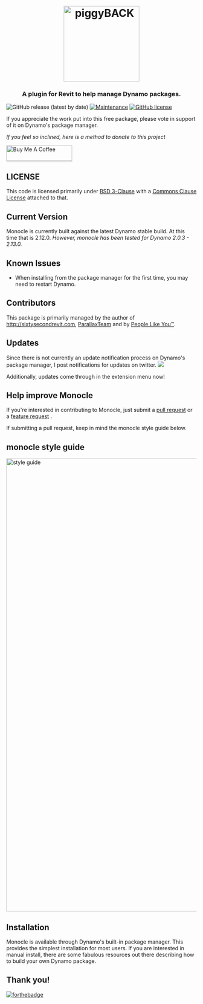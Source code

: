 <h1 align="center">
  <br>
  <img src="!Documentation/piggyBACKLogo.png" alt="piggyBACK" width="200">
  <br>
</h1>

<h3 align="center">A plugin for Revit to help manage Dynamo packages.</h3>

![GitHub release (latest by date)](https://img.shields.io/github/v/release/johnpierson/piggyBACK?include_prereleases)
[![Maintenance](https://img.shields.io/badge/Maintained%3F-yes-green.svg)](https://github.com/johnpierson/piggyBACK/graphs/commit-activity)
[![GitHub license](https://img.shields.io/github/license/johnpierson/piggyBACK)](https://github.com/johnpierson/piggyBACK/blob/master/LICENSE)


If you appreciate the work put into this free package, please vote in support of it on Dynamo's package manager. 

 _If you feel so inclined, here is a method to donate to this project_

 <a href="https://www.buymeacoffee.com/j0hnp" target="_blank"><img src="https://www.buymeacoffee.com/assets/img/custom_images/orange_img.png" alt="Buy Me A Coffee" style="height: 41px !important;width: 174px !important;box-shadow: 0px 3px 2px 0px rgba(190, 190, 190, 0.5) !important;-webkit-box-shadow: 0px 3px 2px 0px rgba(190, 190, 190, 0.5) !important;" ></a>

## LICENSE
This code is licensed primarily under [BSD 3-Clause](https://github.com/johnpierson/MonocleForDynamo/blob/master/LICENSE) with a [Commons Clause License](https://commonsclause.com/) attached to that.

## Current Version
Monocle is currently built against the latest Dynamo stable build. At this time that is 2.12.0. _However, monocle has been tested for Dynamo 2.0.3 - 2.13.0._

## Known Issues
- When installing from the package manager for the first time, you may need to restart Dynamo.

## Contributors
This package is primarily managed by the author of http://sixtysecondrevit.com, [ParallaxTeam](https://www.parallaxteam.com/) and by [People Like You™](https://github.com/johnpierson/MonocleForDynamo/graphs/contributors).

## Updates
Since there is not currently an update notification process on Dynamo's package manager, I post notifications for updates on twitter.
[![](https://img.shields.io/twitter/follow/60secondrevit.svg?label=Follow&style=social)](https://twitter.com/60secondrevit)

Additionally,  updates come through in the extension menu now!

## Help improve Monocle
If you're interested in contributing to Monocle, just submit a [pull request](https://github.com/johnpierson/MonocleForDynamo/pulls) or a [feature request](https://github.com/johnpierson/MonocleForDynamo/issues) .

If submitting a pull request, keep in mind the monocle style guide below.

## monocle style guide

 <img src="https://github.com/johnpierson/MonocleForDynamo/raw/master/!Documentation/monocleStyleGuide.png" alt="style guide" width="1200">

## Installation
Monocle is available through Dynamo's built-in package manager. This provides the simplest installation for most users. If you are interested in manual install, there are some fabulous resources out there describing how to build your own Dynamo package.

## Thank you!


[![forthebadge](https://forthebadge.com/images/badges/made-with-crayons.svg)](https://forthebadge.com)
